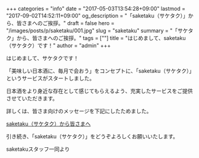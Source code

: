+++
categories = "info"
date = "2017-05-03T13:54:28+09:00"
lastmod = "2017-09-02T14:52:11+09:00"
og_description = "「saketaku（サケタク）」から、皆さまへのご挨拶。"
draft = false
hero = "/images/posts/p/saketaku/001.jpg"
slug = "saketaku"
summary = "「サケタク」から、皆さまへのご挨拶。"
tags = [""]
title = "はじめまして、saketaku（サケタク）です！"
author = "admin"
+++

はじめまして、サケタクです！

「美味しい日本酒に、毎月で会おう」をコンセプトに、「saketaku（サケタク）」というサービスがスタートしました。

日本酒をより身近な存在として感じてもらえるよう、充実したサービスをご提供させていただきます。

詳しくは、皆さま向けのメッセージを下記にしたためました。

[saketaku（サケタク）から皆さまへ](//saketaku.com/vision/)

引き続き、「saketaku（サケタク）」をどうぞよろしくお願いいたします。

saketakuスタッフ一同より